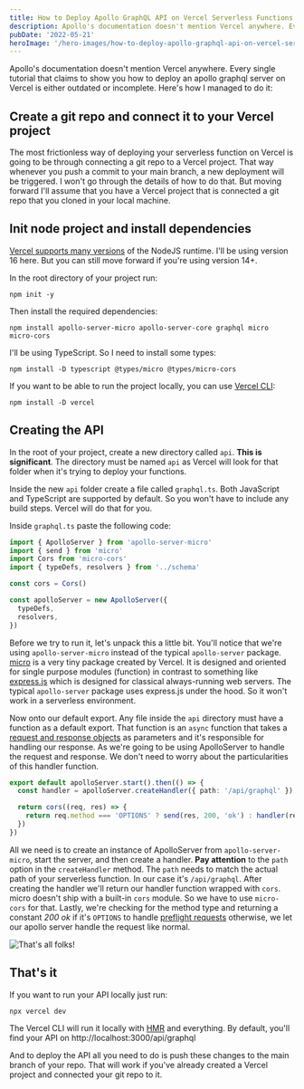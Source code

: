 ```yaml
---
title: How to Deploy Apollo GraphQL API on Vercel Serverless Functions
description: Apollo's documentation doesn't mention Vercel anywhere. Every single tutorial that claims to show you how to deploy an apollo graphql server on Vercel is either outdated or incomplete. Here's how I managed to do it
pubDate: '2022-05-21'
heroImage: '/hero-images/how-to-deploy-apollo-graphql-api-on-vercel-serverless-functions.jpg'
---
```


Apollo's documentation doesn't mention Vercel anywhere. Every single tutorial that claims to show you how to deploy an apollo graphql server on Vercel is either outdated or incomplete. Here's how I managed to do it:

## Create a git repo and connect it to your Vercel project

The most frictionless way of deploying your serverless function on Vercel is going to be through connecting a git repo to a Vercel project. That way whenever you push a commit to your main branch, a new deployment will be triggered. I won't go through the details of how to do that. But moving forward I'll assume that you have a Vercel project that is connected a git repo that you cloned in your local machine.

## Init node project and install dependencies

[Vercel supports many versions](https://vercel.com/docs/runtimes#official-runtimes/node-js/node-js-version) of the NodeJS runtime. I'll be using version 16 here. But you can still move forward if you're using version 14+.

In the root directory of your project run:

```shell
npm init -y
```

Then install the required dependencies:

```shell
npm install apollo-server-micro apollo-server-core graphql micro micro-cors
```

I'll be using TypeScript. So I need to install some types:

```shell
npm install -D typescript @types/micro @types/micro-cors
```

If you want to be able to run the project locally, you can use [Vercel CLI](https://vercel.com/docs/cli):

```shell
npm install -D vercel
```

## Creating the API

In the root of your project, create a new directory called `api`. **This is significant**. The directory must be named `api` as Vercel will look for that folder when it's trying to deploy your functions.

Inside the new `api` folder create a file called `graphql.ts`. Both JavaScript and TypeScript are supported by default. So you won't have to include any build steps. Vercel will do that for you.

Inside `graphql.ts` paste the following code:

```ts
import { ApolloServer } from 'apollo-server-micro'
import { send } from 'micro'
import Cors from 'micro-cors'
import { typeDefs, resolvers } from '../schema'

const cors = Cors()

const apolloServer = new ApolloServer({
  typeDefs,
  resolvers,
})
```

Before we try to run it, let's unpack this a little bit. You'll notice that we're using `apollo-server-micro` instead of the typical `apollo-server` package. [micro](https://github.com/vercel/micro) is a very tiny package created by Vercel. It is designed and oriented for single purpose modules (function) in contrast to something like [express.js](http://expressjs.com/) which is designed for classical always-running web servers. The typical `apollo-server` package uses express.js under the hood. So it won't work in a serverless environment.

Now onto our default export. Any file inside the `api` directory must have a function as a default export. That function is an `async` function that takes a [request and response objects](https://vercel.com/docs/runtimes#official-runtimes/node-js/node-js-request-and-response-objects) as parameters and it's responsible for handling our response. As we're going to be using ApolloServer to handle the request and response. We don't need to worry about the particularities of this handler function.

```ts
export default apolloServer.start().then(() => {
  const handler = apolloServer.createHandler({ path: '/api/graphql' })

  return cors((req, res) => {
    return req.method === 'OPTIONS' ? send(res, 200, 'ok') : handler(req, res)
  })
})
```

All we need is to create an instance of ApolloServer from `apollo-server-micro`, start the server, and then create a handler. **Pay attention** to the `path` option in the `createHandler` method. The `path` needs to match the actual path of your serverless function. In our case it's `/api/graphql`. After creating the handler we'll return our handler function wrapped with `cors`. micro doesn't ship with a built-in `cors` module. So we have to use `micro-cors` for that. Lastly, we're checking for the method type and returning a constant _200 ok_ if it's `OPTIONS` to handle [preflight requests](https://developer.mozilla.org/en-US/docs/Glossary/Preflight_request) otherwise, we let our apollo server handle the request like normal.

![That's all folks!](https://ant.gebna.gg/that's_all_folks.gif)

## That's it

If you want to run your API locally just run:

```shell
npx vercel dev
```

The Vercel CLI will run it locally with [HMR](https://webpack.js.org/concepts/hot-module-replacement/) and everything. By default, you'll find your API on http://localhost:3000/api/graphql

And to deploy the API all you need to do is push these changes to the main branch of your repo. That will work if you've already created a Vercel project and connected your git repo to it.
